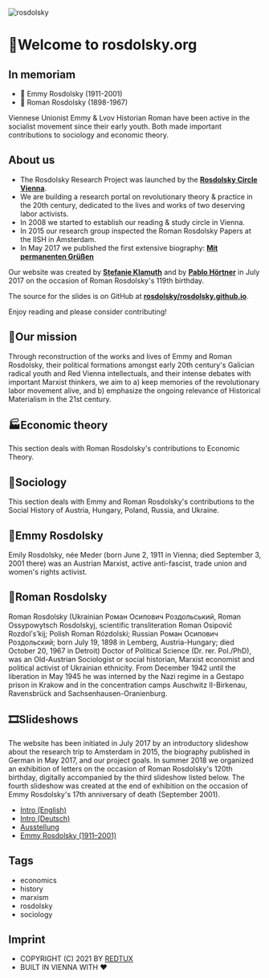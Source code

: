 ![rosdolsky](https://socialify.git.ci/rosdolsky/rosdolsky/image?description=1&descriptionEditable=In%20memoriam%20Emmy%20%26%20Roman%20Rosdolsky&font=KoHo&logo=https%3A%2F%2Favatars.githubusercontent.com%2Fu%2F30531332%3Fs%3D200%26v%3D4&pattern=Brick%20Wall&theme=Dark)

# 👋Welcome to rosdolsky.org

## In memoriam

- 👩 Emmy Rosdolsky (1911-2001)
- 👦 Roman Rosdolsky (1898-1967)

Viennese Unionist Emmy & Lvov Historian Roman have been
active in the socialist movement since their early youth.
Both made important contributions to sociology and economic theory.

## About us

- The Rosdolsky Research Project was launched by the **[Rosdolsky Circle Vienna](https://rosdolsky.org)**.
- We are building a research portal on revolutionary theory & practice in the 20th century, dedicated to the lives and works of two deserving labor activists.
- In 2008 we started to establish our reading & study circle in Vienna.
- In 2015 our research group inspected the Roman Rosdolsky Papers at the IISH in Amsterdam.
- In May 2017 we published the first extensive biography: **[Mit permanenten Grüßen](http://www.mandelbaum.at/buch.php?id=751)**

Our website was created by **[Stefanie Klamuth](https://github.com/kaputtzig)**
and by **[Pablo Hörtner](https://github.com/redtux)** in July 2017
on the occasion of Roman Rosdolsky's 119th birthday.

The source for the slides is on GitHub at
**[rosdolsky/rosdolsky.github.io](https://github.com/rosdolsky/rosdolsky.github.io)**.

Enjoy reading and please consider contributing!

## 🚀Our mission

Through reconstruction of the works and lives of Emmy and Roman Rosdolsky,
their political formations amongst early 20th century's Galician radical youth
and Red Vienna intellectuals, and their intense debates with important Marxist
thinkers, we aim to a) keep memories of the revolutionary labor movement alive,
and b) emphasize the ongoing relevance of Historical Materialism in the 21st century.

## 🏭Economic theory

This section deals with Roman Rosdolsky's contributions to Economic Theory.

## 📜Sociology

This section deals with Emmy and Roman Rosdolsky's contributions to
the Social History of Austria, Hungary, Poland, Russia, and Ukraine.

## 👩Emmy Rosdolsky

Emily Rosdolsky, née Meder (born June 2, 1911 in Vienna; died September 3, 2001 there)
was an Austrian Marxist, active anti-fascist, trade union and women's rights activist.

## 👦Roman Rosdolsky

Roman Rosdolsky (Ukrainian Роман Осипович Роздольський, Roman Ossypowytsch Rosdolskyj,
scientific transliteration Roman Osipovič Rozdolʹsʹkij; Polish Roman Rózdolski;
Russian Роман Осипович Роздольский; born July 19, 1898 in Lemberg, Austria-Hungary;
died October 20, 1967 in Detroit) Doctor of Political Science (Dr. rer. Pol./PhD),
was an Old-Austrian Sociologist or social historian, Marxist economist and political
activist of Ukrainian ethnicity. From December 1942 until the liberation in May 1945 he
was interned by the Nazi regime in a Gestapo prison in Krakow and in the concentration
camps Auschwitz II-Birkenau, Ravensbrück and Sachsenhausen-Oranienburg.

## 🎞️Slideshows

The website has been initiated in July 2017 by an introductory slideshow about
the research trip to Amsterdam in 2015, the biography published in German in
May 2017, and our project goals. In summer 2018 we organized an exhibition of
letters on the occasion of Roman Rosdolsky's 120th birthday, digitally accompanied
by the third slideshow listed below. The fourth slideshow was created at the end of
exhibition on the occasion of Emmy Rosdolsky's 17th anniversary of death (September 2001).

- [Intro (English)](https://rosdolsky.org/intro/en/)
- [Intro (Deutsch)](https://rosdolsky.org/intro/de/)
- [Ausstellung](https://rosdolsky.org/expo/de/)
- [Emmy Rosdolsky (1911–2001)](https://rosdolsky.org/emmy/de/)

## Tags

- economics
- history
- marxism
- rosdolsky
- sociology

## Imprint

- COPYRIGHT (C) 2021 BY <a href="https://github.com/redtux">REDTUX</a>
- BUILT IN VIENNA WITH ❤️
